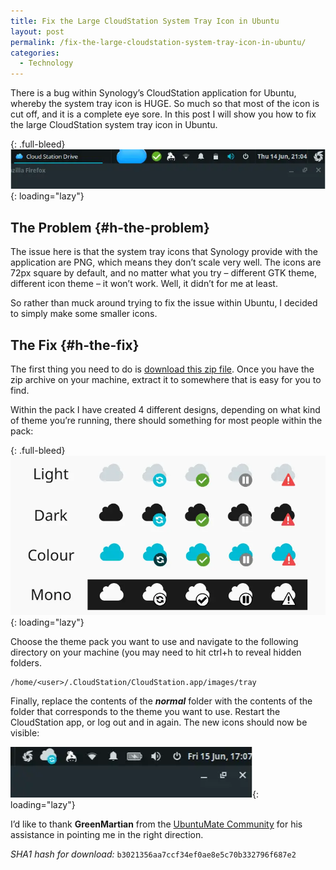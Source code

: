 ```yaml
---
title: Fix the Large CloudStation System Tray Icon in Ubuntu
layout: post
permalink: /fix-the-large-cloudstation-system-tray-icon-in-ubuntu/
categories:
  - Technology
---
```

There is a bug within Synology’s CloudStation application for Ubuntu, whereby the system tray icon is HUGE. So much so that most of the icon is cut off, and it is a complete eye sore. In this post I will show you how to fix the large CloudStation system tray icon in Ubuntu.

{: .full-bleed}
![Large icon demo](/assets/images/large-icon-demo.webp){: loading="lazy"}

## The Problem {#h-the-problem}

The issue here is that the system tray icons that Synology provide with the application are PNG, which means they don’t scale very well. The icons are 72px square by default, and no matter what you try – different GTK theme, different icon theme – it won’t work. Well, it didn’t for me at least.

So rather than muck around trying to fix the issue within Ubuntu, I decided to simply make some smaller icons.

## The Fix {#h-the-fix}

The first thing you need to do is [download this zip file](/assets/files/CloudStation-Icons.zip). Once you have the zip archive on your machine, extract it to somewhere that is easy for you to find.

Within the pack I have created 4 different designs, depending on what kind of theme you’re running, there should something for most people within the pack:

{: .full-bleed}
![Icon colours example](/assets/images/Icon-Colours-Example.webp){: loading="lazy"}

Choose the theme pack you want to use and navigate to the following directory on your machine (you may need to hit ctrl+h to reveal hidden folders.

<pre class="wp-block-code"><code>/home/&lt;user>/.CloudStation/CloudStation.app/images/tray</code></pre>

Finally, replace the contents of the **_normal_** folder with the contents of the folder that corresponds to the theme you want to use. Restart the CloudStation app, or log out and in again. The new icons should now be visible:

![Sync icon example](/assets/images/Sync-Icon-Demo.webp){: loading="lazy"}

I’d like to thank **GreenMartian** from the [UbuntuMate Community](https://ubuntu-mate.community) for his assistance in pointing me in the right direction.

_SHA1 hash for download:_ `b3021356aa7ccf34ef0ae8e5c70b332796f687e2`
